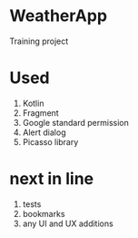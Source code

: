 # WeatherApp

Training project

# Used
1. Kotlin
2. Fragment
3. Google standard permission
4. Alert dialog
5. Picasso library

# next in line
1. tests
2. bookmarks
3. any UI and UX additions
